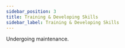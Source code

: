 ```yaml
---
sidebar_position: 3
title: Training & Developing Skills
sidebar_label: Training & Developing Skills
---
```


Undergoing maintenance.